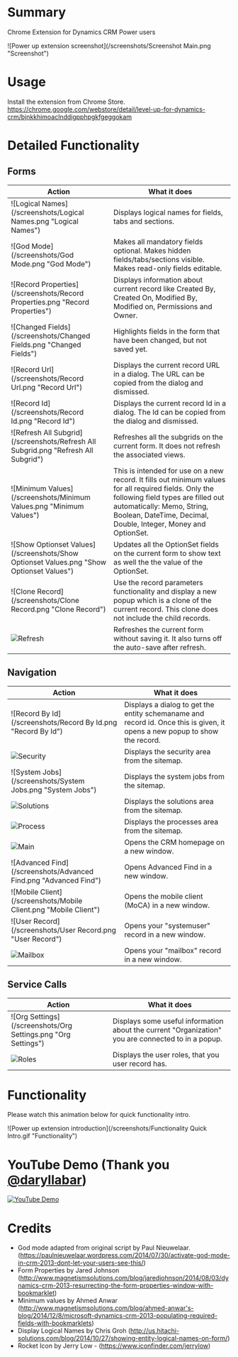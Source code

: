 # Summary
Chrome Extension for Dynamics CRM Power users

![Power up extension screenshot](/screenshots/Screenshot Main.png "Screenshot")

# Usage
Install the extension from Chrome Store. https://chrome.google.com/webstore/detail/level-up-for-dynamics-crm/bjnkkhimoaclnddigpphpgkfgeggokam

# Detailed Functionality


## Forms
Action | What it does
--- | ---
![Logical Names](/screenshots/Logical Names.png "Logical Names") | Displays logical names for fields, tabs and sections.
![God Mode](/screenshots/God Mode.png "God Mode") | Makes all mandatory fields optional. Makes hidden fields/tabs/sections visible. Makes read-only fields editable.
![Record Properties](/screenshots/Record Properties.png "Record Properties") | Displays information about current record like Created By, Created On, Modified By, Modified on, Permissions and Owner. 
![Changed Fields](/screenshots/Changed Fields.png "Changed Fields") | Highlights fields in the form that have been changed, but not saved yet.
![Record Url](/screenshots/Record Url.png "Record Url") | Displays the current record URL in a dialog. The URL can be copied from the dialog and dismissed.
![Record Id](/screenshots/Record Id.png "Record Id") | Displays the current record Id in a dialog. The Id can be copied from the dialog and dismissed.
![Refresh All Subgrid](/screenshots/Refresh All Subgrid.png "Refresh All Subgrid") | Refreshes all the subgrids on the current form. It does not refresh the associated views.
![Minimum Values](/screenshots/Minimum Values.png "Minimum Values") | This is intended for use on a new record. It fills out minimum values for all required fields. Only the following field types are filled out automatically: Memo, String, Boolean, DateTime, Decimal, Double, Integer, Money and OptionSet.
![Show Optionset Values](/screenshots/Show Optionset Values.png "Show Optionset Values") | Updates all the OptionSet fields on the current form to show text as well the the value of the OptionSet.
![Clone Record](/screenshots/Clone Record.png "Clone Record") | Use the record parameters functionality and display a new popup which is a clone of the current record. This clone does not include the child records.
![Refresh](/screenshots/Refresh.png "Refresh") | Refreshes the current form without saving it. It also turns off the auto-save after refresh.

## Navigation
Action | What it does
--- | ---
![Record By Id](/screenshots/Record By Id.png "Record By Id") | Displays a dialog to get the entity schemaname and record id. Once this is given, it opens a new popup to show the record.
![Security](/screenshots/Security.png "Security") | Displays the security area from the sitemap.
![System Jobs](/screenshots/System Jobs.png "System Jobs") | Displays the system jobs from the sitemap.
![Solutions](/screenshots/Solutions.png "Solutions") | Displays the solutions area from the sitemap.
![Process](/screenshots/Process.png "Process") | Displays the processes area from the sitemap.
![Main](/screenshots/Main.png "Main") | Opens the CRM homepage on a new window.
![Advanced Find](/screenshots/Advanced Find.png "Advanced Find") | Opens Advanced Find in a new window.
![Mobile Client](/screenshots/Mobile Client.png "Mobile Client") | Opens the mobile client (MoCA) in a new window.
![User Record](/screenshots/User Record.png "User Record") | Opens your "systemuser" record in a new window.
![Mailbox](/screenshots/Mailbox.png "Mailbox") | Opens your "mailbox" record in a new window.

## Service Calls
Action | What it does
--- | ---
![Org Settings](/screenshots/Org Settings.png "Org Settings") | Displays some useful information about the current "Organization" you are connected to in a popup.
![Roles](/screenshots/Roles.png "Roles") | Displays the user roles, that you user record has.

# Functionality
Please watch this animation below for quick functionality intro.

![Power up extension introduction](/screenshots/Functionality Quick Intro.gif "Functionality")

# YouTube Demo (Thank you [@daryllabar](https://github.com/daryllabar))
[![YouTube Demo](/screenshots/YouTubeVideoThumbnail.jpg)](https://youtu.be/zqPGeOH1OF4 "YouTube")

# Credits
* God mode adapted from original script by Paul Nieuwelaar. (https://paulnieuwelaar.wordpress.com/2014/07/30/activate-god-mode-in-crm-2013-dont-let-your-users-see-this/)
* Form Properties by Jared Johnson (http://www.magnetismsolutions.com/blog/jaredjohnson/2014/08/03/dynamics-crm-2013-resurrecting-the-form-properties-window-with-bookmarklet)
* Minimum values by Ahmed Anwar (http://www.magnetismsolutions.com/blog/ahmed-anwar's-blog/2014/12/8/microsoft-dynamics-crm-2013-populating-required-fields-with-bookmarklets)
* Display Logical Names by Chris Groh (http://us.hitachi-solutions.com/blog/2014/10/27/showing-entity-logical-names-on-form/)
* Rocket Icon by Jerry Low - (https://www.iconfinder.com/jerrylow)
